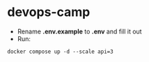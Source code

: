 # devops-camp

- Rename **.env.example** to **.env** and fill it out
- Run:

```
docker compose up -d --scale api=3
```
